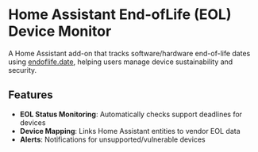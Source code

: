 # Home Assistant End-ofLife (EOL) Device Monitor

A Home Assistant add-on that tracks software/hardware end-of-life dates using [endoflife.date](http://endoflife.date), helping users manage device sustainability and security.

## Features
- **EOL Status Monitoring**: Automatically checks support deadlines for devices
- **Device Mapping**: Links Home Assistant entities to vendor EOL data
- **Alerts**: Notifications for unsupported/vulnerable devices
